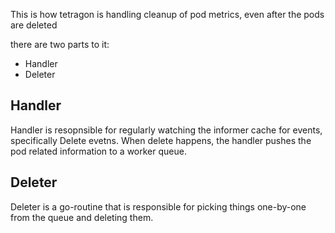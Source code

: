 This is how tetragon is handling cleanup of pod metrics, even after the pods are deleted

there are two parts to it:
- Handler
- Deleter

## Handler
Handler is resopnsible for regularly watching the informer cache for events, specifically Delete evetns. When delete happens, the handler pushes the pod related information to a worker queue.

## Deleter
Deleter is a go-routine that is responsible for picking things one-by-one from the queue and deleting them.
